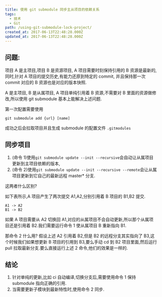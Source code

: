 ```yaml
---
title: 使用 git submodule 同步主从项目的依赖关系
tags:
  - 技术
  - Git
path: /using-git-submodule-lock-project/
created_at: 2017-06-13T22:48:28.000Z
updated_at: 2017-06-13T22:48:28.000Z
---
```


## 问题:

项目 A 是主项目,项目 B 是资源项目, A 项目需要时刻保持引用的 B 资源是最新的,同时,针对 A 项目的提交历史,有能力还原到特定的 commit, 并且保持那一次 commit 对应的 B 资源也是对应的版本快照.

A 是主项目, B 是从属项目, A 项目单纯引用着 B 资源,不需要对 B 里面的资源做修改,所以使用 git submodule 基本上能解决上述问题.

第一次配置需要使用

    git submodule add {url} [name]

成功之后会拉取项目并且生成 submodule 的配置文件 `.gitmodules`

## 同步项目

1.  (命令 1)使用`git submodule update --init --recursive`会自动让从属项目更新到主项目依赖的版本,
2.  (命令 2)使用`git submodule update --init --recursive --remote`会让从属项目更新到它自己的最新远程 master\* 分支.

这两者什么区别?

如下表所示,A 项目产生了两次提交 A1,A2,分别引用着 B 项目的 B1,B2 提交.

    A1 -> A2
    B1 -> B2

如果 A 项目需要从 A2 切换回 A1,对应的从属项目不会自动更新,所以那个从属项目还是引用着 B2.我们需要运行命令 1 使从属项目 B 重新指向 B1.

那命令 2 什么用? 假设上述 A2 引用着 B2,但是 B2 的远程分支其实指向了 B3,这个时候我们如果想更新 B 项目的引用到 B3,要么手动 cd 到 B2 项目里面,然后运行 pull 拉取最新分支.要么直接运行上述 2 命令,他们的效果是一样的.

## 结论

1.  针对单纯的更新,比如 ci 自动编译,切换分支后,需要使用命令 1 保持 submodule 指向正确的引用.
2.  当需要更新子模块到最新特性时,使用命令 2 同步.
